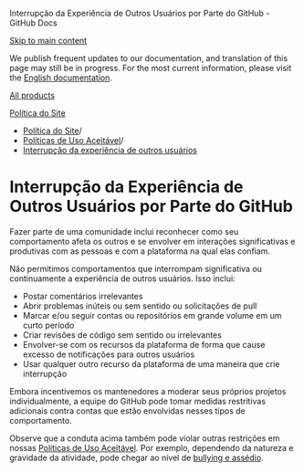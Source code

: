 Interrupção da Experiência de Outros Usuários por Parte do GitHub - GitHub Docs

[Skip to main content](#main-content)

We publish frequent updates to our documentation, and translation of this page may still be in progress. For the most current information, please visit the [English documentation](/en).

[All products](/pt)

[Política do Site](/pt/site-policy)

* [Política do Site](/pt/site-policy)/
* [Políticas de Uso Aceitável](/pt/site-policy/acceptable-use-policies)/
* [Interrupção da experiência de outros usuários](/pt/site-policy/acceptable-use-policies/github-disrupting-the-experience-of-other-users)

Interrupção da Experiência de Outros Usuários por Parte do GitHub
==========

Fazer parte de uma comunidade inclui reconhecer como seu comportamento afeta os outros e se envolver em interações significativas e produtivas com as pessoas e com a plataforma na qual elas confiam.

Não permitimos comportamentos que interrompam significativa ou continuamente a experiência de outros usuários. Isso inclui:

* Postar comentários irrelevantes
* Abrir problemas inúteis ou sem sentido ou solicitações de pull
* Marcar e/ou seguir contas ou repositórios em grande volume em um curto período
* Criar revisões de código sem sentido ou irrelevantes
* Envolver-se com os recursos da plataforma de forma que cause excesso de notificações para outros usuários
* Usar qualquer outro recurso da plataforma de uma maneira que crie interrupção

Embora incentivemos os mantenedores a moderar seus próprios projetos individualmente, a equipe do GitHub pode tomar medidas restritivas adicionais contra contas que estão envolvidas nesses tipos de comportamento.

Observe que a conduta acima também pode violar outras restrições em nossas [Políticas de Uso Aceitável](/pt/site-policy/acceptable-use-policies/github-acceptable-use-policies). Por exemplo, dependendo da natureza e gravidade da atividade, pode chegar ao nível de [bullying e assédio](/pt/site-policy/acceptable-use-policies/github-bullying-and-harassment).
